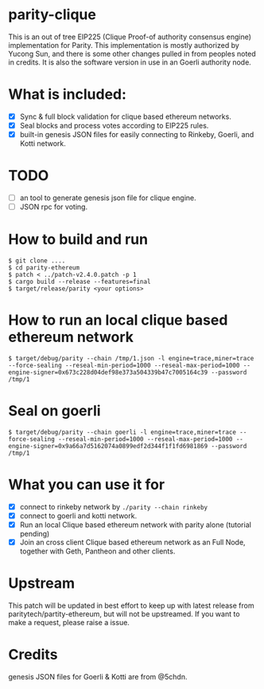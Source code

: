 # parity-clique

This is an out of tree EIP225 (Clique Proof-of authority consensus engine) implementation for Parity. This implementation
is mostly authorized by Yucong Sun, and there is some other changes pulled in from peoples noted in credits. It is also the software
version in use in an Goerli authority node.

# What is included:

- [X] Sync & full block validation for clique based ethereum networks.
- [X] Seal blocks and process votes according to EIP225 rules.
- [X] built-in genesis JSON files for easily connecting to Rinkeby, Goerli, and Kotti network.

# TODO
- [ ] an tool to generate genesis json file for clique engine.
- [ ] JSON rpc for voting.

# How to build and run
```
$ git clone ....
$ cd parity-ethereum
$ patch < ../patch-v2.4.0.patch -p 1
$ cargo build --release --features=final
$ target/release/parity <your options>
```

# How to run an local clique based ethereum network

```
$ target/debug/parity --chain /tmp/1.json -l engine=trace,miner=trace --force-sealing --reseal-min-period=1000 --reseal-max-period=1000 --engine-signer=0x673c228d04def98e373a504339b47c7005164c39 --password /tmp/1
```

# Seal on goerli
```
$ target/debug/parity --chain goerli -l engine=trace,miner=trace --force-sealing --reseal-min-period=1000 --reseal-max-period=1000 --engine-signer=0x9a66a7d5162074a0899edf2d344f1f1fd6981869 --password /tmp/1
```

# What you can use it for
- [X] connect to rinkeby network by ```./parity --chain rinkeby```
- [X] connect to goerli and kotti network.
- [X] Run an local Clique based ethereum network with parity alone (tutorial pending)
- [X] Join an cross client Clique based ethereum network as an Full Node, together with Geth, Pantheon and other clients.

# Upstream

This patch will be updated in best effort to keep up with latest release from paritytech/partity-ethereum, but will not be upstreamed.
If you want to make a request, please raise a issue.

# Credits

genesis JSON files for Goerli & Kotti are from @5chdn.

